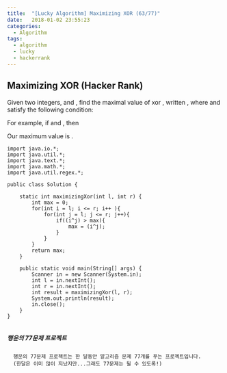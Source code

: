 ```yaml
---
title:  "[Lucky Algorithm] Maximizing XOR (63/77)"
date:   2018-01-02 23:55:23
categories:
  - Algorithm
tags:
  - algorithm
  - lucky
  - hackerrank
---
```

## Maximizing XOR (Hacker Rank)
Given two integers,  and , find the maximal value of  xor , written , where  and satisfy the following condition:


For example, if  and , then



Our maximum value is .

```
import java.io.*;
import java.util.*;
import java.text.*;
import java.math.*;
import java.util.regex.*;

public class Solution {

    static int maximizingXor(int l, int r) {
        int max = 0;
        for(int i = l; i <= r; i++ ){
            for(int j = l; j <= r; j++){
                if((i^j) > max){
                    max = (i^j);
                }
            }
        }
        return max;
    }

    public static void main(String[] args) {
        Scanner in = new Scanner(System.in);
        int l = in.nextInt();
        int r = in.nextInt();
        int result = maximizingXor(l, r);
        System.out.println(result);
        in.close();
    }
}


```

##### 행운의 77문제 프로젝트
```
  행운의 77문제 프로젝트는 한 달동안 알고리즘 문제 77개를 푸는 프로젝트입니다.
  (한달은 이미 많이 지났지만...그래도 77문제는 될 수 있도록!)
```
